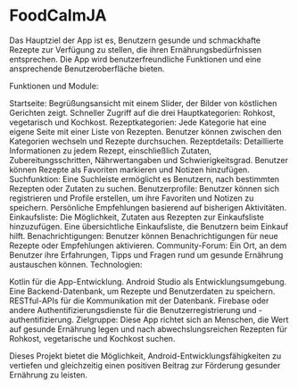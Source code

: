 # FoodCalmJA

Das Hauptziel der App ist es, Benutzern gesunde und schmackhafte Rezepte zur Verfügung zu stellen, die ihren Ernährungsbedürfnissen entsprechen.
Die App wird benutzerfreundliche Funktionen und eine ansprechende Benutzeroberfläche bieten.

Funktionen und Module:

Startseite:
Begrüßungsansicht mit einem Slider, der Bilder von köstlichen Gerichten zeigt.
Schneller Zugriff auf die drei Hauptkategorien: Rohkost, vegetarisch und Kochkost.
Rezeptkategorien:
Jede Kategorie hat eine eigene Seite mit einer Liste von Rezepten.
Benutzer können zwischen den Kategorien wechseln und Rezepte durchsuchen.
Rezeptdetails:
Detaillierte Informationen zu jedem Rezept, einschließlich Zutaten, Zubereitungsschritten, Nährwertangaben und Schwierigkeitsgrad.
Benutzer können Rezepte als Favoriten markieren und Notizen hinzufügen.
Suchfunktion:
Eine Suchleiste ermöglicht es Benutzern, nach bestimmten Rezepten oder Zutaten zu suchen.
Benutzerprofile:
Benutzer können sich registrieren und Profile erstellen, um ihre Favoriten und Notizen zu speichern.
Persönliche Empfehlungen basierend auf bisherigen Aktivitäten.
Einkaufsliste:
Die Möglichkeit, Zutaten aus Rezepten zur Einkaufsliste hinzuzufügen.
Eine übersichtliche Einkaufsliste, die Benutzern beim Einkauf hilft.
Benachrichtigungen:
Benutzer können Benachrichtigungen für neue Rezepte oder Empfehlungen aktivieren.
Community-Forum:
Ein Ort, an dem Benutzer ihre Erfahrungen, Tipps und Fragen rund um gesunde Ernährung austauschen können.
Technologien:

Kotlin für die App-Entwicklung.
Android Studio als Entwicklungsumgebung.
Eine Backend-Datenbank, um Rezepte und Benutzerdaten zu speichern.
RESTful-APIs für die Kommunikation mit der Datenbank.
Firebase oder andere Authentifizierungsdienste für die Benutzerregistrierung und -authentifizierung.
Zielgruppe:
Diese App richtet sich an Menschen, die Wert auf gesunde Ernährung legen und nach abwechslungsreichen Rezepten für Rohkost, vegetarische und Kochkost suchen.

Dieses Projekt bietet die Möglichkeit, Android-Entwicklungsfähigkeiten zu vertiefen und gleichzeitig einen positiven Beitrag zur Förderung gesunder Ernährung zu leisten.
